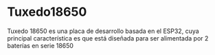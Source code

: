 # Tuxedo18650
Tuxedo 18650 es una placa de desarrollo basada en el ESP32, cuya principal característica es que está diseñada para ser alimentada por 2 baterías en serie 18650
